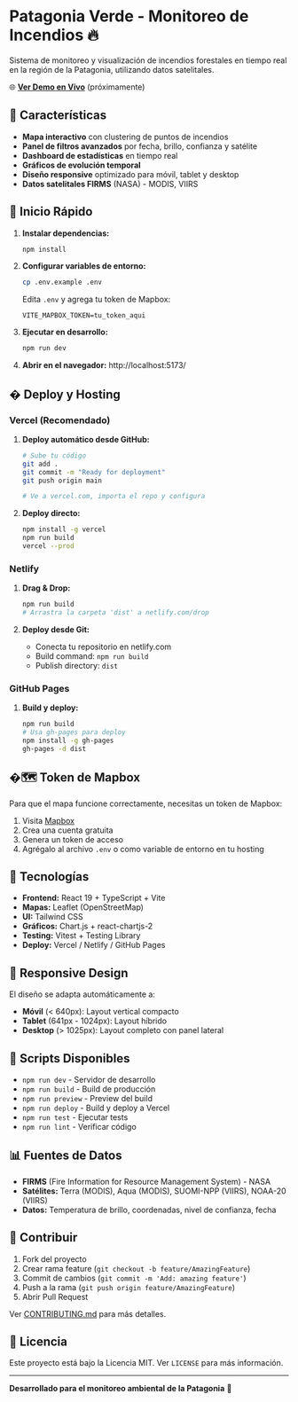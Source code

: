 # Patagonia Verde - Monitoreo de Incendios 🔥

Sistema de monitoreo y visualización de incendios forestales en tiempo real en la región de la Patagonia, utilizando datos satelitales.

🌐 **[Ver Demo en Vivo](https://patagonia-verde.vercel.app)** (próximamente)

## 🌟 Características

- **Mapa interactivo** con clustering de puntos de incendios
- **Panel de filtros avanzados** por fecha, brillo, confianza y satélite
- **Dashboard de estadísticas** en tiempo real
- **Gráficos de evolución temporal** 
- **Diseño responsive** optimizado para móvil, tablet y desktop
- **Datos satelitales FIRMS** (NASA) - MODIS, VIIRS

## 🚀 Inicio Rápido

1. **Instalar dependencias:**
   ```bash
   npm install
   ```

2. **Configurar variables de entorno:**
   ```bash
   cp .env.example .env
   ```
   Edita `.env` y agrega tu token de Mapbox:
   ```
   VITE_MAPBOX_TOKEN=tu_token_aqui
   ```

3. **Ejecutar en desarrollo:**
   ```bash
   npm run dev
   ```

4. **Abrir en el navegador:**
   http://localhost:5173/

## � Deploy y Hosting

### Vercel (Recomendado)

1. **Deploy automático desde GitHub:**
   ```bash
   # Sube tu código
   git add .
   git commit -m "Ready for deployment"
   git push origin main
   
   # Ve a vercel.com, importa el repo y configura
   ```

2. **Deploy directo:**
   ```bash
   npm install -g vercel
   npm run build
   vercel --prod
   ```

### Netlify

1. **Drag & Drop:**
   ```bash
   npm run build
   # Arrastra la carpeta 'dist' a netlify.com/drop
   ```

2. **Deploy desde Git:**
   - Conecta tu repositorio en netlify.com
   - Build command: `npm run build`
   - Publish directory: `dist`

### GitHub Pages

1. **Build y deploy:**
   ```bash
   npm run build
   # Usa gh-pages para deploy
   npm install -g gh-pages
   gh-pages -d dist
   ```

## �🗺️ Token de Mapbox

Para que el mapa funcione correctamente, necesitas un token de Mapbox:

1. Visita [Mapbox](https://account.mapbox.com/access-tokens/)
2. Crea una cuenta gratuita
3. Genera un token de acceso
4. Agrégalo al archivo `.env` o como variable de entorno en tu hosting

## 🎨 Tecnologías

- **Frontend:** React 19 + TypeScript + Vite
- **Mapas:** Leaflet (OpenStreetMap)
- **UI:** Tailwind CSS
- **Gráficos:** Chart.js + react-chartjs-2
- **Testing:** Vitest + Testing Library
- **Deploy:** Vercel / Netlify / GitHub Pages

## 📱 Responsive Design

El diseño se adapta automáticamente a:
- **Móvil** (< 640px): Layout vertical compacto
- **Tablet** (641px - 1024px): Layout híbrido  
- **Desktop** (> 1025px): Layout completo con panel lateral

## 🔧 Scripts Disponibles

- `npm run dev` - Servidor de desarrollo
- `npm run build` - Build de producción
- `npm run preview` - Preview del build
- `npm run deploy` - Build y deploy a Vercel
- `npm run test` - Ejecutar tests
- `npm run lint` - Verificar código

## 📊 Fuentes de Datos

- **FIRMS** (Fire Information for Resource Management System) - NASA
- **Satélites:** Terra (MODIS), Aqua (MODIS), SUOMI-NPP (VIIRS), NOAA-20 (VIIRS)
- **Datos:** Temperatura de brillo, coordenadas, nivel de confianza, fecha

## 🤝 Contribuir

1. Fork del proyecto
2. Crear rama feature (`git checkout -b feature/AmazingFeature`)
3. Commit de cambios (`git commit -m 'Add: amazing feature'`)
4. Push a la rama (`git push origin feature/AmazingFeature`)
5. Abrir Pull Request

Ver [CONTRIBUTING.md](CONTRIBUTING.md) para más detalles.

## 📄 Licencia

Este proyecto está bajo la Licencia MIT. Ver `LICENSE` para más información.

---

**Desarrollado para el monitoreo ambiental de la Patagonia** 🌿
